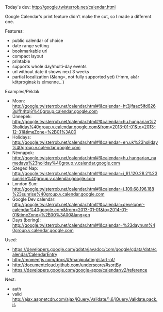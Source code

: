 Today's dev: http://google.twisterrob.net/calendar.html

Google Calendar's print feature didn't make the cut, so I made a different one.

Features:
 * public calendar of choice
 * date range setting
 * bookmarkable url
 * compact layout
 * printable
 * supports whole day/multi-day events
 * url without date it shows next 3 weeks
 * partial localization (&lang=, not fully supported yet)
(Hmm, akár kötproginak is elmenne...)

Examples/Példák
 * Moon: http://google.twisterrob.net/calendar.html#!&calendar=ht3jlfaac5lfd6263ulfh4tql8%40group.calendar.google.com
 * Ünnepek: http://google.twisterrob.net/calendar.html#!&calendar=hu.hungarian%23holiday%40group.v.calendar.google.com&from=2013-01-01&to=2013-12-31&timeZone=%2B01%3A00
 * Holidays: http://google.twisterrob.net/calendar.html#!&calendar=en.uk%23holiday%40group.v.calendar.google.com
 * Névnapok: http://google.twisterrob.net/calendar.html#!&calendar=hu.hungarian_namedays%23holiday%40group.v.calendar.google.com
 * Szeged Nap: http://google.twisterrob.net/calendar.html#!&calendar=i_91.120.28.2%23sunrise%40group.v.calendar.google.com
 * London Sun: http://google.twisterrob.net/calendar.html#!&calendar=i_109.68.196.188%23sunrise%40group.v.calendar.google.com
 * Google Dev calendar: http://google.twisterrob.net/calendar.html#!&calendar=developer-calendar%40google.com&from=2013-01-01&to=2014-01-01&timeZone=%2B00%3A00&lang=en
 * Days (boring): http://google.twisterrob.net/calendar.html#!&calendar=%23daynum%40group.v.calendar.google.com

Used:
 * https://developers.google.com/gdata/javadoc/com/google/gdata/data/calendar/CalendarEntry
 * http://momentjs.com/docs/#/manipulating/start-of/
 * http://documentcloud.github.com/underscore/#sortBy
 * https://developers.google.com/google-apps/calendar/v2/reference

Next:
 * auth
 * valid http://ajax.aspnetcdn.com/ajax/jQuery.Validate/1.6/jQuery.Validate.pack.js
